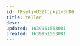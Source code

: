 ```yaml
---
id: TRsyljvU3Zftpkj1v3hD9
title: Yelled
desc: ''
updated: 1639951563081
created: 1639951563081
---
```




